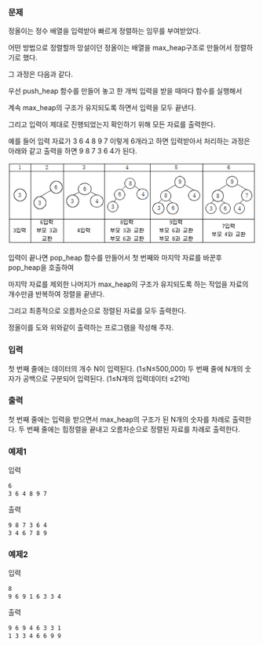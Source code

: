 ### 문제


정올이는 정수 배열을 입력받아 빠르게 정렬하는 임무를 부여받았다.

어떤 방법으로 정렬할까 망설이던 정올이는 배열을 max_heap구조로 만들어서 정렬하기로 했다. 

그 과정은 다음과 같다.

우선 push_heap 함수를 만들어 놓고 한 개씩 입력을 받을 때마다 함수를 실행해서 

계속 max_heap의 구조가 유지되도록 하면서 입력을 모두 끝낸다.

그리고 입력이 제대로 진행되었는지 확인하기 위해 모든 자료를 출력한다.

 

예를 들어 입력 자료가 3 6 4 8 9 7 이렇게 6개라고 하면 입력받아서 처리하는 과정은 아래와 같고 출력을 하면 9 8 7 3 6 4가 된다. 

![그림01](10_fig_01.png)


입력이 끝나면 pop_heap 함수를 만들어서 첫 번째와 마지막 자료를 바꾼후 pop_heap을 호출하여 

마지막 자료를 제외한 나머지가 max_heap의 구조가 유지되도록 하는 작업을 자료의 개수만큼 반복하여 정렬을 끝낸다. 

그리고 최종적으로 오름차순으로 정렬된 자료를 모두 출력한다.

 

정올이를 도와 위와같이 출력하는 프로그램을 작성해 주자.


### 입력
첫 번째 줄에는 데이터의 개수 N이 입력된다. (1≤N≤500,000) 두 번째 줄에 N개의 숫자가 공백으로 구분되어 입력된다. (1≤N개의 입력데이터 ≤21억)


### 출력
첫 번째 줄에는 입력을 받으면서 max_heap의 구조가 된 N개의 숫자를 차례로 출력한다. 두 번째 줄에는 힙정렬을 끝내고 오름차순으로 정렬된 자료를 차례로 출력한다.


### 예제1
입력
```
6 
3 6 4 8 9 7
```

출력
```
9 8 7 3 6 4 
3 4 6 7 8 9
```

### 예제2
입력
```
8
9 6 9 1 6 3 3 4
```

출력
```
9 6 9 4 6 3 3 1
1 3 3 4 6 6 9 9
```